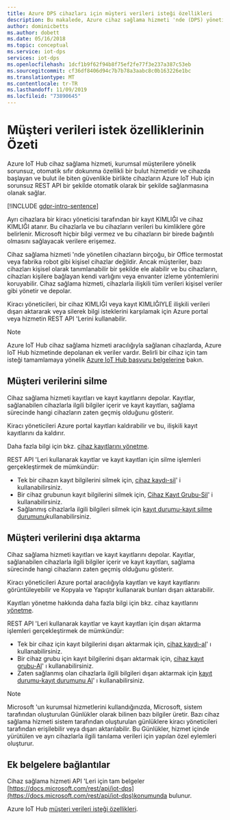 ```yaml
---
title: Azure DPS cihazları için müşteri verileri isteği özellikleri
description: Bu makalede, Azure cihaz sağlama hizmeti 'nde (DPS) yönetilen cihazlarda kişisel verilerin nasıl dışarı aktarılacağı veya silineceği, yöneticiler tarafından gösterilir.
author: dominicbetts
ms.author: dobett
ms.date: 05/16/2018
ms.topic: conceptual
ms.service: iot-dps
services: iot-dps
ms.openlocfilehash: 1dcf1b9f62f94b8f75ef2fe77f3e237a387c53eb
ms.sourcegitcommit: cf36df8406d94c7b7b78a3aabc8c0b163226e1bc
ms.translationtype: MT
ms.contentlocale: tr-TR
ms.lasthandoff: 11/09/2019
ms.locfileid: "73890645"
---
```

# <a name="summary-of-customer-data-request-features"></a>Müşteri verileri istek özelliklerinin Özeti

Azure IoT Hub cihaz sağlama hizmeti, kurumsal müşterilere yönelik sorunsuz, otomatik sıfır dokunma özellikli bir bulut hizmetidir ve cihazda başlayan ve bulut ile biten güvenlikle birlikte cihazların Azure IoT Hub için sorunsuz REST API bir şekilde otomatik olarak bir şekilde sağlanmasına olanak sağlar.

[!INCLUDE [gdpr-intro-sentence](../../includes/gdpr-intro-sentence.md)]

Ayrı cihazlara bir kiracı yöneticisi tarafından bir kayıt KIMLIĞI ve cihaz KIMLIĞI atanır. Bu cihazlarla ve bu cihazların verileri bu kimliklere göre belirlenir. Microsoft hiçbir bilgi vermez ve bu cihazların bir birede bağıntılı olmasını sağlayacak verilere erişemez.

Cihaz sağlama hizmeti 'nde yönetilen cihazların birçoğu, bir Office termostat veya fabrika robot gibi kişisel cihazlar değildir. Ancak müşteriler, bazı cihazları kişisel olarak tanımlanabilir bir şekilde ele alabilir ve bu cihazların, cihazları kişilere bağlayan kendi varlığını veya envanter izleme yöntemlerini koruyabilir. Cihaz sağlama hizmeti, cihazlarla ilişkili tüm verileri kişisel veriler gibi yönetir ve depolar.

Kiracı yöneticileri, bir cihaz KIMLIĞI veya kayıt KIMLIĞIYLE ilişkili verileri dışarı aktararak veya silerek bilgi isteklerini karşılamak için Azure portal veya hizmetin REST API 'Lerini kullanabilir.

> [!NOTE]
> Azure IoT Hub cihaz sağlama hizmeti aracılığıyla sağlanan cihazlarda, Azure IoT Hub hizmetinde depolanan ek veriler vardır. Belirli bir cihaz için tam isteği tamamlamaya yönelik [Azure IoT Hub başvuru belgelerine](../iot-hub/iot-hub-customer-data-requests.md) bakın.

## <a name="deleting-customer-data"></a>Müşteri verilerini silme

Cihaz sağlama hizmeti kayıtları ve kayıt kayıtlarını depolar. Kayıtlar, sağlanabilen cihazlarla ilgili bilgiler içerir ve kayıt kayıtları, sağlama sürecinde hangi cihazların zaten geçmiş olduğunu gösterir.

Kiracı yöneticileri Azure portal kayıtları kaldırabilir ve bu, ilişkili kayıt kayıtlarını da kaldırır.

Daha fazla bilgi için bkz. [cihaz kayıtlarını yönetme](how-to-manage-enrollments.md).

REST API 'Leri kullanarak kayıtlar ve kayıt kayıtları için silme işlemleri gerçekleştirmek de mümkündür:

* Tek bir cihazın kayıt bilgilerini silmek için, [cihaz kaydı-sil](/rest/api/iot-dps/deleteindividualenrollment/deleteindividualenrollment)' i kullanabilirsiniz.
* Bir cihaz grubunun kayıt bilgilerini silmek için, [Cihaz Kayıt Grubu-Sil](/rest/api/iot-dps/deleteenrollmentgroup/deleteenrollmentgroup)' i kullanabilirsiniz.
* Sağlanmış cihazlarla ilgili bilgileri silmek için [kayıt durumu-kayıt silme durumunu](/rest/api/iot-dps/deletedeviceregistrationstate/deletedeviceregistrationstate)kullanabilirsiniz.

## <a name="exporting-customer-data"></a>Müşteri verilerini dışa aktarma

Cihaz sağlama hizmeti kayıtları ve kayıt kayıtlarını depolar. Kayıtlar, sağlanabilen cihazlarla ilgili bilgiler içerir ve kayıt kayıtları, sağlama sürecinde hangi cihazların zaten geçmiş olduğunu gösterir.

Kiracı yöneticileri Azure portal aracılığıyla kayıtları ve kayıt kayıtlarını görüntüleyebilir ve Kopyala ve Yapıştır kullanarak bunları dışarı aktarabilir.

Kayıtları yönetme hakkında daha fazla bilgi için bkz. cihaz kayıtlarını [yönetme](how-to-manage-enrollments.md).

REST API 'Leri kullanarak kayıtlar ve kayıt kayıtları için dışarı aktarma işlemleri gerçekleştirmek de mümkündür:

* Tek bir cihaz için kayıt bilgilerini dışarı aktarmak için, [cihaz kaydı-al](/rest/api/iot-dps/getindividualenrollment/getindividualenrollment)' ı kullanabilirsiniz.
* Bir cihaz grubu için kayıt bilgilerini dışarı aktarmak için, [cihaz kayıt grubu-Al](/rest/api/iot-dps/getenrollmentgroup/getenrollmentgroup)' ı kullanabilirsiniz.
* Zaten sağlanmış olan cihazlarla ilgili bilgileri dışarı aktarmak için [kayıt durumu-kayıt durumunu Al](/rest/api/iot-dps/getdeviceregistrationstate/getdeviceregistrationstate)' ı kullanabilirsiniz.

> [!NOTE]
> Microsoft 'un kurumsal hizmetlerini kullandığınızda, Microsoft, sistem tarafından oluşturulan Günlükler olarak bilinen bazı bilgiler üretir. Bazı cihaz sağlama hizmeti sistem tarafından oluşturulan günlüklere kiracı yöneticileri tarafından erişilebilir veya dışarı aktarılabilir. Bu Günlükler, hizmet içinde yürütülen ve ayrı cihazlarla ilgili tanılama verileri için yapılan özel eylemleri oluşturur.

## <a name="links-to-additional-documentation"></a>Ek belgelere bağlantılar

Cihaz sağlama hizmeti API 'Leri için tam belgeler [https://docs.microsoft.com/rest/api/iot-dps](https://docs.microsoft.com/rest/api/iot-dps)konumunda bulunur.

Azure IoT Hub [müşteri verileri isteği özellikleri](../iot-hub/iot-hub-customer-data-requests.md).